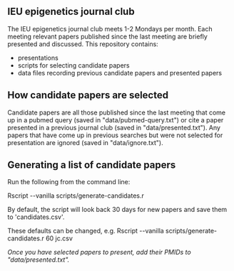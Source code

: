 ## IEU epigenetics journal club

The IEU epigenetics journal club meets 1-2 Mondays per month.
Each meeting relevant papers published since the last meeting are
briefly presented and discussed. This repository contains:
- presentations
- scripts for selecting candidate papers
- data files recording previous candidate papers and presented papers

## How candidate papers are selected 

Candidate papers are all those published since the last meeting
that come up in a pubmed query (saved in "data/pubmed-query.txt")
or cite a paper presented in a
previous journal club (saved in "data/presented.txt"). Any papers
that have come up in previous searches but were not selected for
presentation are ignored (saved in "data/ignore.txt").

## Generating a list of candidate papers 

Run the following from the command line:

  Rscript --vanilla scripts/generate-candidates.r

By default, the script will look back 30 days for new papers
and save them to 'candidates.csv'.

These defaults can be changed, e.g.
  Rscript --vanilla scripts/generate-candidates.r 60 jc.csv

*Once you have selected papers to present, add their PMIDs to "data/presented.txt".*


